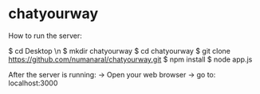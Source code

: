 # chatyourway

How to run the server:

$ cd Desktop \n
$ mkdir chatyourway
$ cd chatyourway
$ git clone https://github.com/numanaral/chatyourway.git
$ npm install
$ node app.js 

After the server is running:
-> Open your web browser
-> go to:
  localhost:3000

